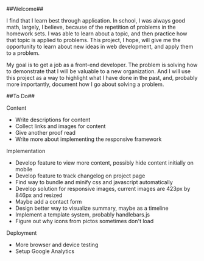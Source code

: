 ##Welcome##

I find that I learn best through application.  In school, I was always good math, largely, I believe, because of the repetition of problems in the homework sets.  I was able to learn about a topic, and then practice how that topic is applied to problems.  This project, I hope, will give me the opportunity to learn about new ideas in web development, and apply them to a problem.

My goal is to get a job as a front-end developer.  The problem is solving how to demonstrate that I will be valuable to a new organization.  And I will use this project as a way to highlight what I have done in the past, and, probably more importantly, document how I go about solving a problem.

##To Do##

Content

* Write descriptions for content
* Collect links and images for content
* Give another proof read
* Write more about implementing the responsive framework

Implementation

* Develop feature to view more content, possibly hide content initially on mobile
* Develop feature to track changelog on project page
* Find way to bundle and minify css and javascript automatically
* Develop solution for responsive images, current images are 423px by 846px and resized
* Maybe add a contact form
* Design better way to visualize summary, maybe as a timeline
* Implement a template system, probably handlebars.js
* Figure out why icons from pictos sometimes don't load

Deployment

* More browser and device testing
* Setup Google Analytics
